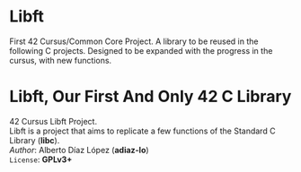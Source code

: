 # Libft
First 42 Cursus/Common Core Project. A library to be reused in the following C projects. Designed to be expanded with the progress in the cursus, with new functions.
# Libft, Our First And Only 42 C Library
42 Cursus Libft Project.\
Libft is a project that aims to replicate a few functions of the Standard C Library (**libc**).\
_Author_: Alberto Díaz López (**adiaz-lo**)\
`License`: **GPLv3+**
